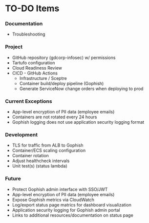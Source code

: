 # TO-DO Items

### Documentation

* Troubleshooting

### Project

* GitHub repository (gdcorp-infosec) w/ permissions
* Tartufo configuration
* Cloud Readiness Review
* CICD - GitHub Actions
  - Infrastructure / Sceptre
  - Container build/deploy pipeline (Gophish)
  - Generate ServiceNow change orders when deploying to prod

### Current Exceptions

* App-level encryption of PII data (employee emails)
* Containers are not rotated every 24 hours
* Gophish logging does not use application security logging format

### Development

* TLS for traffic from ALB to Gophish
* Container/ECS scaling configuration
* Container rotation
* Adjust healthcheck intervals
* Unit test(s) (status lambda)

### Future

* Protect Gophish admin interface with SSO/JWT
* App-level encryption of PII data (employee emails)
* Expose Gophish metrics via CloudWatch
* Log/export status page matrics for dashboard visualization
* Application security logging for Gophish admin portal
* Links to additional resources/documentation on status page
